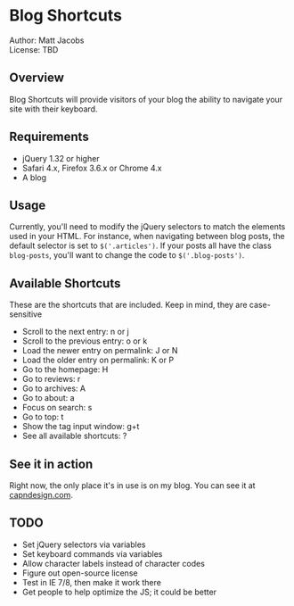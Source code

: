 # Blog Shortcuts

Author: Matt Jacobs  
License: TBD

## Overview

Blog Shortcuts will provide visitors of your blog the ability to navigate your site with their keyboard.

## Requirements

* jQuery 1.32 or higher
* Safari 4.x, Firefox 3.6.x or Chrome 4.x
* A blog


## Usage

Currently, you'll need to modify the jQuery selectors to match the elements used in your HTML. For instance, when navigating between blog posts, the default selector is set to `$('.articles')`. If your posts all have the class `blog-posts`, you'll want to change the code to `$('.blog-posts')`.

## Available Shortcuts

These are the shortcuts that are included. Keep in mind, they are case-sensitive

* Scroll to the next entry: n or j
* Scroll to the previous entry: o or k
* Load the newer entry on permalink: J or N
* Load the older entry on permalink: K or P
* Go to the homepage: H
* Go to reviews: r
* Go to archives: A
* Go to about: a
* Focus on search: s
* Go to top: t
* Show the tag input window: g+t
* See all available shortcuts: ?

## See it in action

Right now, the only place it's in use is on my blog. You can see it at [capndesign.com](http://capndesign.com).

## TODO

* Set jQuery selectors via variables
* Set keyboard commands via variables
* Allow character labels instead of character codes
* Figure out open-source license
* Test in IE 7/8, then make it work there
* Get people to help optimize the JS; it could be better